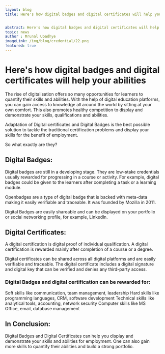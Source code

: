 ```yaml
---
layout: blog
title: Here's how digital badges and digital certificates will help your abilities


abstract: Here's how digital badges and digital certificates will help your abilities
topic: news
author : Mrunal Upadhye
imageLink: /img/blog/credential/22.png
featured: true
---
```

# Here's how digital badges and digital certificates will help your abilities

The rise of digitalisation offers so many opportunities for learners to quantify their skills and abilities. With the help of digital education platforms, you can gain access to knowledge all around the world by sitting at your own comfort. This also promotes healthy competition to display and demonstrate your skills, qualifications and abilities. 

Adaptation of Digital certificates and Digital Badges is the best possible solution to tackle the traditional certification problems and display your skills for the benefit of employment.

So what exactly are they?

## Digital Badges: 

Digital badges are still in a developing stage. They are low-stake credentials usually rewarded for progressing in a course or activity. For example, digital badges could be given to the learners after completing a task or a learning module.

Openbadges are a type of digital badge that is backed with meta-data making it easily verifiable and traceable. It was founded by Mozilla in 2011.

Digital Badges are easily shareable and can be displayed on your portfolio or social networking profile, for example, LinkedIn.

## Digital Certificates:

A digital certification is digital proof of individual qualification. A digital certification is rewarded mainly after completion of a course or a degree.

Digital certificates can be shared across all digital platforms and are easily verifiable and traceable. The digital certificate includes a digital signature and digital key that can be verified and denies any third-party access.

### Digital Badges and digital certification can be rewarded for:


Soft skills like communication, team management, leadership
Hard skills like programming languages, CRM, software development
Technical skills like analytical tools, accounting, network security
Computer skills like MS Office, email, database management

## In Conclusion:

Digital Badges and Digital Certificates can help you display and demonstrate your skills and abilities for employment. One can also gain more skills to quantify their abilities and build a strong portfolio.
